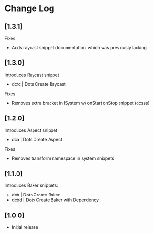 # Change Log

## [1.3.1]

Fixes
- Adds raycast snippet documentation, which was previously lacking

## [1.3.0]

Introduces Raycast snippet
- dcrc | Dots Create Raycast

Fixes
- Removes extra bracket in ISystem w/ onStart onStop snippet (dcsss)

## [1.2.0]

Introduces Aspect snippet
- dca | Dots Create Aspect

Fixes
- Removes transform namespace in system snippets

## [1.1.0]

Introduces Baker snippets:
- dcb | Dots Create Baker
- dcbd | Dots Create Baker with Dependency

## [1.0.0]

- Initial release